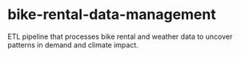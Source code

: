 # bike-rental-data-management
ETL pipeline that processes bike rental and weather data to uncover patterns in demand and climate impact.
